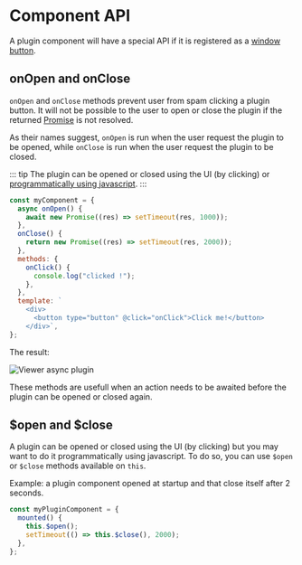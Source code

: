 # Component API

A plugin component will have a special API if it is registered as a [window button](/viewer/customize_the_ui.html#button).

## onOpen and onClose

`onOpen` and `onClose` methods prevent user from spam clicking a plugin button. It will not be possible to the user to open or close the plugin if the returned [Promise](https://developer.mozilla.org/fr/docs/Web/JavaScript/Reference/Objets_globaux/Promise) is not resolved.

As their names suggest, `onOpen` is run when the user request the plugin to be opened,
while `onClose` is run when the user request the plugin to be closed.

::: tip
The plugin can be opened or closed using the UI (by clicking) or [programmatically using javascript](#open-and-close).
:::

```javascript
const myComponent = {
  async onOpen() {
    await new Promise((res) => setTimeout(res, 1000));
  },
  onClose() {
    return new Promise((res) => setTimeout(res, 2000));
  },
  methods: {
    onClick() {
      console.log("clicked !");
    },
  },
  template: `
    <div>
      <button type="button" @click="onClick">Click me!</button>
    </div>`,
};
```

The result:

![Viewer async plugin](/assets/img/viewer/Viewer-async_plugin.gif)

These methods are usefull when an action needs to be awaited before the plugin can be opened or closed again.

## $open and $close

A plugin can be opened or closed using the UI (by clicking) but you may want to do it programmatically using javascript. To do so, you can use `$open` or `$close` methods available on `this`.

Example: a plugin component opened at startup and that close itself after 2 seconds.
```javascript
const myPluginComponent = {
  mounted() {
    this.$open();
    setTimeout(() => this.$close(), 2000);
  },
};
```
